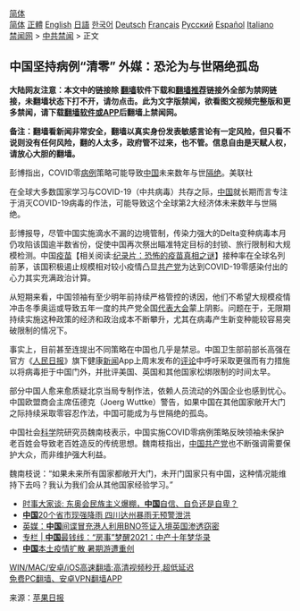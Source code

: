  <!-- 面包屑导航 --> <div class="breadcrumb"><!-- GTranslate: https://gtranslate.io/ -->  <div class="switcher notranslate">  <div class="selected">  <a href="#" onclick="return false;"> 简体</a>  </div>  <div class="option">  <a href="https://www.bannedbook.org" onclick="doGTranslate('zh-CN|zh-CN');jQuery('div.switcher div.selected a').html(jQuery(this).html());return false;" title="简体中文" class="nturl selected"> 简体</a>  <a href="https://www.bannedbook.org/zh-tw/" onclick="doGTranslate('zh-CN|zh-TW');jQuery('div.switcher div.selected a').html(jQuery(this).html());return false;" title="繁體中文" class="nturl"> 正體</a>  <a href="https://www.bannedbook.org/en/" onclick="doGTranslate('zh-CN|en');jQuery('div.switcher div.selected a').html(jQuery(this).html());return false;" title="English" class="nturl"> English</a>  <a href="https://www.bannedbook.org/ja/" onclick="doGTranslate('zh-CN|ja');jQuery('div.switcher div.selected a').html(jQuery(this).html());return false;" title="日本語" class="nturl"> 日語</a>  <a href="https://www.bannedbook.org/ko/" onclick="doGTranslate('zh-CN|ko');jQuery('div.switcher div.selected a').html(jQuery(this).html());return false;" title="한국어" class="nturl"> 한국어</a>  <a href="https://www.bannedbook.org/de/" onclick="doGTranslate('zh-CN|de');jQuery('div.switcher div.selected a').html(jQuery(this).html());return false;" title="Deutsch" class="nturl"> Deutsch</a>  <a href="https://www.bannedbook.org/fr/" onclick="doGTranslate('zh-CN|fr');jQuery('div.switcher div.selected a').html(jQuery(this).html());return false;" title="Français" class="nturl"> Français</a>  <a href="https://www.bannedbook.org/ru/" onclick="doGTranslate('zh-CN|ru');jQuery('div.switcher div.selected a').html(jQuery(this).html());return false;" title="Русский" class="nturl"> Русский</a>  <a href="https://www.bannedbook.org/es/" onclick="doGTranslate('zh-CN|es');jQuery('div.switcher div.selected a').html(jQuery(this).html());return false;" title="Español" class="nturl"> Español</a>  <a href="https://www.bannedbook.org/it/" onclick="doGTranslate('zh-CN|it');jQuery('div.switcher div.selected a').html(jQuery(this).html());return false;" title="Italiano" class="nturl"> Italiano</a>  </div>  </div>      <div class='breadcrumb-sub'><!-- Breadcrumb NavXT 6.3.0 --> <a href="https://www.bannedbook.org/" class="home">禁闻网</a> &gt; <a href="https://www.bannedbook.org/bnews/cbnews/" class="category">中共禁闻</a> &gt; 正文</div></div><h2>中国坚持病例“清零” 外媒：恐沦为与世隔绝孤岛</h2> <p class="notice"><b>大陆网友注意：本文中的链接除 <a href="https://github.com/bannedbook/fanqiang" >翻墙</a>软件下载和<a href="https://github.com/killgcd/justmysocks/blob/master/README.md">翻墙推荐</a>链接外全部为禁网链接，未翻墙状态下打不开，请勿点击。此为文字版禁闻，欲看图文视频完整版和更多禁闻，请下载<a href="https://github.com/bannedbook/fanqiang">翻墙软件或APP</a>后翻墙上禁闻网。</p><p>备注：翻墙看新闻非常安全，翻墙以真实身份发表敏感言论有一定风险，但只看不说则没有任何风险，翻的人太多，政府管不过来，也不管。信息自由是天赋人权，请放心大胆的翻墙。</b></p>  <div class="entry"> <p id="conimg">彭博指出，COVID零<a href="https://www.bannedbook.org/bnews/tag/%E7%97%85%E4%BE%8B/" class="st_tag internal_tag" rel="tag" title="标签 病例 下的日志">病例</a>策略可能导致<a href="https://www.bannedbook.org/bnews/tag/%E4%B8%AD%E5%9B%BD/" class="st_tag internal_tag" rel="tag" title="标签 中国 下的日志">中国</a>未来数年与世<a href="https://www.bannedbook.org/bnews/tag/%E9%9A%94%E7%BB%9D/" class="st_tag internal_tag" rel="tag" title="标签 隔绝 下的日志">隔绝</a>。美联社</p> <p>在全球大多数国家学习与COVID-19（中共病毒）共存之际，<span class='wp_keywordlink_affiliate'><a href="https://www.bannedbook.org/" title="中国" target="_blank">中国</a></span>就长期而言专注于消灭COVID-19病毒的作法，可能导致这个全球第2大经济体未来数年与世隔绝。</p>  <p>彭博报导，尽管中国实施滴水不漏的边境管制，传染力强大的Delta变种病毒本月仍攻陷该国逾半数省份，促使中国再次祭出瞄准特定目标的封锁、旅行限制和大规模检测。中国<span class='wp_keywordlink'><a href="https://www.bannedbook.org/bnews/tculture/20160630/551027.html" title="疫苗" target="_blank">疫苗</a></span>【相关阅读:<a href='https://www.bannedbook.org/bnews/topimagenews/20180408/925060.html' target='_blank'>纪录片：恐怖的疫苗真相之谜</a>】接种率在全球名列前茅，该国积极遏止规模相对较小疫情凸显<a href="https://www.bannedbook.org/bnews/tag/%e5%85%b1%e4%ba%a7%e5%85%9a/" class="st_tag internal_tag" rel="tag" title="标签 共产党 下的日志">共产党</a>为达到COVID-19零感染付出的心力其实充满政治计算。</p> <p>从短期来看，中国领袖有至少明年前持续严格管控的诱因，他们不希望大规模疫情冲击冬季奥运或导致五年一度的共产党全国<a href="https://www.bannedbook.org/bnews/tag/%E4%BB%A3%E8%A1%A8%E5%A4%A7%E4%BC%9A/" class="st_tag internal_tag" rel="tag" title="标签 代表大会 下的日志">代表大会</a>蒙上阴影。问题在于，无限期持续实施这种政策的经济和政治成本不断攀升，尤其在病毒产生新变种能较容易突破限制的情况下。</p>  <p>事实上，目前甚至连提出不同策略在中国也几乎是禁忌。中国卫生部前部长高强在官方《<span class='wp_keywordlink'><a href="https://www.bannedbook.org/forum2/topic109.html" title="透视人民日报" target="_blank">人民日报</a></span>》旗下健康<span class='wp_keywordlink_affiliate'><a href="https://www.bannedbook.org/" title="新闻">新闻</a></span>App上周末发布的<span class='wp_keywordlink_affiliate'><a href="https://www.bannedbook.org/bnews/comments/" title="新闻评论" target="_blank">评论</a></span>中呼吁采取更强而有力措施以将病毒拒于中国门外，并批评美国、英国和其他国家松绑限制的时间太早。</p> <p>部分中国人愈来愈质疑北京当局专制作法，依赖人员流动的外国企业也感到忧心。中国欧盟商会主席伍德克（Joerg Wuttke）警告，如果中国在其他国家敞开大门之际持续采取零容忍作法，中国可能成为与世隔绝的孤岛。</p>  <p>中国社会<span class='wp_keywordlink'><a href="https://www.bannedbook.org/forum11/topic309.html" title="禁片：“科学”的棍子" target="_blank">科学</a></span>院研究员魏南枝表示，中国实施COVID零病例策略反映领袖未保护老百姓会导致老百姓造反的传统思想。魏南枝指出，<a href="https://www.bannedbook.org/bnews/tag/%e4%b8%ad%e5%9b%bd%e5%85%b1%e4%ba%a7%e5%85%9a/" class="st_tag internal_tag" rel="tag" title="标签 中国共产党 下的日志">中国共产党</a>也不断强调需要保护大众，而非维护强大利益。</p> <p>魏南枝说：“如果未来所有国家都敞开大门，未开门国家只有中国，这种情况能维持下去吗？我认为我们会从其他国家经验学习。”</p>  <ul class='op-related-articles' title='相关阅读'> <li><a href='https://www.bannedbook.org/bnews/headline/20210810/1603317.html' target='_blank'>时事大家谈: 东奥会民族主义爆棚，<b>中国</b>自信、自负还是自卑？</a></li> <li><a href='https://www.bannedbook.org/bnews/taiwannews/20210810/1603316.html' target='_blank'><b>中国</b>20个省市现强降雨 四川达州暴雨无预警泄洪</a></li> <li><a href='https://www.bannedbook.org/bnews/worldnews/20210809/1603310.html' target='_blank'>英媒：<b>中国</b>间谍冒充港人利用BNO签证入境英国渗透窃密</a></li> <li><a href='https://www.bannedbook.org/bnews/ssgc/20210809/1603306.html' target='_blank'>专栏 | <b>中国</b>最钱线：“房事”梦醒2021：中产十年梦华录</a></li> <li><a href='https://www.bannedbook.org/bnews/headline/20210809/1603302.html' target='_blank'><b>中国</b>本土疫情扩散 暑期游遭重创</a></li> </ul> <p class="texttj"> <a href="https://github.com/bannedbook/fanqiang/wiki/V2ray%E6%9C%BA%E5%9C%BA" target="_blank">WIN/MAC/安卓/iOS高速翻墙:高清视频秒开,超低延迟</a><br/> <a href="https://github.com/bannedbook/fanqiang/wiki/%E7%A6%81%E9%97%BB%E7%BD%91%E5%AE%89%E5%8D%93%E7%BF%BB%E5%A2%99%E6%96%B0%E9%97%BBAPP" target="_blank">免费PC翻墙、安卓VPN翻墙APP</a></p><p> 来源：<a href="https://www.bannedbook.org/bnews/tag/%e8%8b%b9%e6%9e%9c%e6%97%a5%e6%8a%a5/" class="st_tag internal_tag" rel="tag" title="标签 苹果日报 下的日志">苹果日报</a> </p><a name='sharetosocial'></a>  <div style="margin-bottom:5px;padding-bottom:5px;clear:both"> <div id="archive-pix-1" class="banner-ads"> <!-- AuctionX Display platform tag START --> <div id="26318x728x90x621x_ADSLOT2" clicktrack="%%CLICK_URL_ESC%%"></div> <!-- AuctionX Display platform tag END --> </div> <div id="archive-pix-2" class="banner-ads"> <!-- AuctionX Display platform tag START --> <div id="26315x300x250x621x_ADSLOT2" clicktrack="%%CLICK_URL_ESC%%"></div> <!-- AuctionX Display platform tag END --> </div> </div>  <div id="archive-pix-1" class="banner-ads"> <!-- AuctionX Display platform tag START --> <div id="26318x728x90x621x_ADSLOT3" clicktrack="%%CLICK_URL_ESC%%"></div> <!-- AuctionX Display platform tag END --> </div> </div><!--END ENTRY--> 
